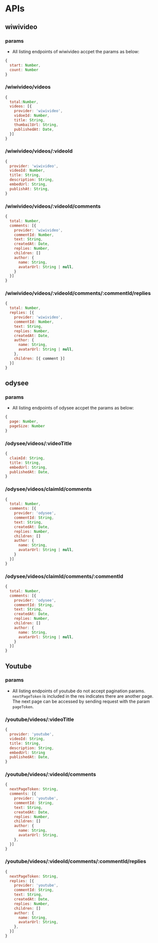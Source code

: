 # APIs

## wiwivideo

### params

- All  listing endpoints of wiwivideo accpet the params as below:

``` js
{
  start: Number,
  count: Number
}
```

### /wiwivideo/videos

```js
{
  total:Number,
  videos: [{
    provider: 'wiwivideo',
    vidoeId: Number,
    title: String,
    thumbailUrl: String,
    publishedAt: Date,
  }]
}
```

### /wiwivideo/videos/:videoId

```js
{
  provider: 'wiwivideo',
  videoId: Number,
  title: String,
  description: String,
  embedUrl: String,
  publishAt: String,
}
```

### /wiwivideo/videos/:videoId/comments

```js
{
  total: Number,
  comments: [{
    provider: 'wiwivideo',
    commentId: Number,
    text: String,
    createdAt: Date,
    replies: Number,
    children: []
    author: {
      name: String,
      avatarUrl: String | null,
    }
  }]
}
```

### /wiwivideo/videos/:videoId/comments/:commentId/replies

```js
{
  total: Number,
  replies: [{
    provider: 'wiwivideo',
    commentId: Number,
    text: String,
    replies: Number,
    createdAt: Date,
    author: {
      name: String,
      avatarUrl: String | null,
    },
    children: [{ comment }]
  }]
}
```

## odysee

### params

- All  listing endpoints of odysee accpet the params as below:

``` js
{
  page: Number,
  pageSize: Number
}
```

### /odysee/videos/:videoTitle

```js
{
  claimId: String,
  title: String,
  embedUrl: String,
  publishedAt: Date,
}
```

### /odysee/videos/claimId/comments

```js
{
  total: Number,
  comments: [{
    provider: 'odysee',
    commentId: String,
    text: String,
    createdAt: Date,
    replies: Number,
    children: []
    author: {
      name: String,
      avatarUrl: String | null,
    }
  }]
}
```

### /odysee/videos/claimId/comments/:commentId

```js
{
  total: Number,
  comments: [{
    provider: 'odysee',
    commentId: String,
    text: String,
    createdAt: Date,
    replies: Number,
    children: []
    author: {
      name: String,
      avatarUrl: String | null,
    }
  }]
}
```

## Youtube

### params

- All  listing endpoints of youtube do not accept pagination params.
  `nextPageToken` is included in the res indicates there are another page.
  The next page can be accessed by sending request with the param `pageToken`.

### /youtube/videos/:videoTitle

```js
{
  provider: 'youtube',
  videoId: String,
  title: String,
  description: String,
  embedUrl: String
  publishedAt: Date,
}
```

### /youtube/videos/:videoId/comments

```js
{
  nextPageToken: String,
  comments: [{
    provider: 'youtube',
    commentId: String,
    text: String,
    createdAt: Date,
    replies: Number,
    children: []
    author: {
      name: String,
      avatarUrl: String,
    },
  }]
}
```

### /youtube/videos/:videoId/comments/:commentId/replies

```js
{
  nextPageToken: String,
  replies: [{
    provider: 'youtube',
    commentId: String,
    text: String,
    createdAt: Date,
    replies: Number,
    children: []
    author: {
      name: String,
      avatarUrl: String,
    },
  }]
}
```
